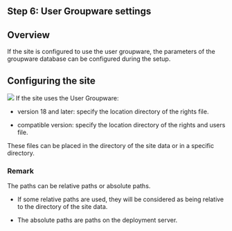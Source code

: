 


## Step 6: User Groupware settings
			



<a name="NOTE1"></a>
<a name="NOTE1_1"></a>


## Overview
<a name="overview_ELTTEXTE000081"></a>
If the site is configured to use the user groupware, the parameters of the groupware database can be configured during the setup.

<a name="NOTE2"></a>
<a name="NOTE2_1"></a>


## Configuring the site
<a name="configuring_the_site_ELTTEXTE000105"></a>

![](https://doc.pcsoft.fr/en-US/images/image.awp?langid=3&name=wwinst_param_gpu_new.gif)
If the site uses the User Groupware: 

- version 18 and later: specify the location directory of the rights file.

- compatible version: specify the location directory of the rights and users file.




These files can be placed in the directory of the site data or in a specific directory.
<a name="NOTE3_2"></a>


### Remark
<a name="remark_ELTPARAGRAPHE000029"></a>

The paths can be relative paths or absolute paths.

- If some relative paths are used, they will be considered as being relative to the directory of the site data.

- The absolute paths are paths on the deployment server.





